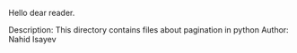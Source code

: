 Hello dear reader.

Description: This directory contains files about pagination in python
Author: Nahid Isayev
